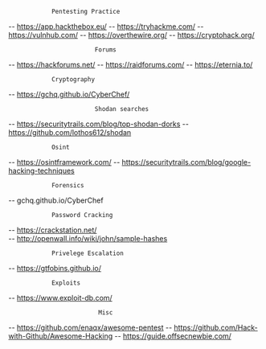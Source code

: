 				Pentesting Practice
-- https://app.hackthebox.eu/
-- https://tryhackme.com/
-- https://vulnhub.com/
-- https://overthewire.org/
-- https://cryptohack.org/

                      		Forums
-- https://hackforums.net/
-- https://raidforums.com/
-- https://eternia.to/

				Cryptography
-- https://gchq.github.io/CyberChef/

                       		Shodan searches
-- https://securitytrails.com/blog/top-shodan-dorks
-- https://github.com/lothos612/shodan

				Osint
-- https://osintframework.com/
-- https://securitytrails.com/blog/google-hacking-techniques

				Forensics
-- gchq.github.io/CyberChef

				Password Cracking
-- https://crackstation.net/	
-- http://openwall.info/wiki/john/sample-hashes

				Privelege Escalation
-- https://gtfobins.github.io/

				Exploits
-- https://www.exploit-db.com/

                      		 Misc
-- https://github.com/enaqx/awesome-pentest
-- https://github.com/Hack-with-Github/Awesome-Hacking
-- https://guide.offsecnewbie.com/